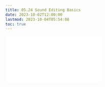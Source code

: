 ```yaml
---
title: 05.24 Sound Editing Basics
date: 2023-10-02T12:00:00
lastmod: 2023-10-04T05:54:08
toc: true
---
```


![Link to included file content](../../../../sound/sound-editing-basics.md)
